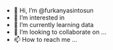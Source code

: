 - 👋 Hi, I’m @furkanyasintosun
- 👀 I’m interested in 
- 🌱 I’m currently learning data 
- 💞️ I’m looking to collaborate on ...
- 📫 How to reach me ...

<!---
furkanyasintosun/furkanyasintosun is a ✨ special ✨ repository because its `README.md` (this file) appears on your GitHub profile.
You can click the Preview link to take a look at your changes.
--->
